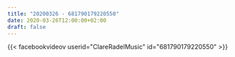 ```yaml
---
title: "20200326 - 681790179220550"
date: 2020-03-26T12:00:00+02:00
draft: false
---
```


{{< facebookvideov userid="ClareRadelMusic" id="681790179220550" >}}